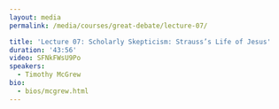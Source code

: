 ```yaml
---
layout: media
permalink: /media/courses/great-debate/lecture-07/

title: 'Lecture 07: Scholarly Skepticism: Strauss’s Life of Jesus'
duration: '43:56'
video: SFNkFWsU9Po
speakers:
  - Timothy McGrew
bio:
  - bios/mcgrew.html
---
```

